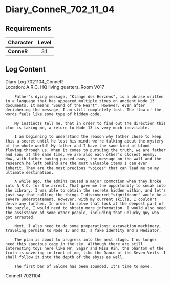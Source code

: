 # Diary_ConneR_702_11_04
## Requirements
|Character |Level|
|----------|:---:|
|**ConneR**| 31  |

## Log Content
Diary Log 7021104\_ConneR<br>
Location: A.R.C. HQ living quarters\_Room V017

        Father's dying message, "Klänge des Herzens", is a phrase written in a language that has appeared multiple times on ancient Node 13 documents. It means "Sound of the Heart". However, even after deciphering the message, I am still completely lost. The flow of the words feels like some type of hidden code. 

        My instincts tell me, that in order to find out the direction this clue is taking me, a return to Node 13 is very much inevitable. 

        I am beginning to understand the reason why father chose to keep this a secret until he lost his mind: we're talking about the mystery of the whole world! My father and I have the same kind of blood flowing through us. When it comes to pursuing the truth, we are father and son; at the same time, we are also each other's closest enemy. Now, with father having passed away, the message on the wall and the research he left behind are the most valuable items I can ever inherit. They are the most precious "voices" that can lead me to my ultimate destination. 

        A while ago, the admins caused a major commotion when they broke into A.R.C. for the arrest. That gave me the opportunity to sneak into the Library. I was able to obtain the secrets hidden within, and let's just say that calling the things I discovered "significant" would be a severe understatement. However, with my current skills, I couldn't delve any further. In order to solve that lock at the deepest part of the puzzle, I would need to obtain more information. I would also need the assistance of some other people, including that unlucky guy who got arrested. 

        Next, I also need to do some preparations: excavation machinery, traveling permits to Node 13 and 03, a fake identity and a Mediator.

        The plan is about to progress into the next stage. I no longer need this specious cage in the sky. Although there are still interesting toys here like Mr. Sagar and Miss Rin, the phantom of the truth is wavering in front of me, like the Dance of the Seven Veils. I shall follow it into the depth of the abyss as well.

        The first bar of Salome has been sounded. It's time to move.

ConneR 7021104